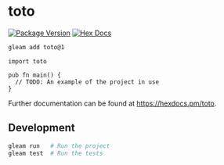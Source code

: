 # toto

[![Package Version](https://img.shields.io/hexpm/v/toto)](https://hex.pm/packages/toto)
[![Hex Docs](https://img.shields.io/badge/hex-docs-ffaff3)](https://hexdocs.pm/toto/)

```sh
gleam add toto@1
```
```gleam
import toto

pub fn main() {
  // TODO: An example of the project in use
}
```

Further documentation can be found at <https://hexdocs.pm/toto>.

## Development

```sh
gleam run   # Run the project
gleam test  # Run the tests
```
